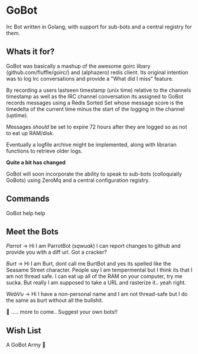 GoBot
=====
Irc Bot written in Golang, with support for sub-bots and a central registry for them.


Whats it for?
-------------
GoBot was basically a mashup of the awesome goirc libary (github.com/fluffle/goirc/)
and (alphazero) redis client. Its original intention was to log Irc conversations and 
provide a "What did I miss" feature.

By recording a users lastseen timestamp (unix time) relative
to the channels timestamp as well as the IRC channel conversation its assigned 
to GoBot records messages using a Redis Sorted Set whose message score is the timedelta
of the current time minus the start of the logging in the channel (uptime).

Messages *should* be set to expire 72 hours after they are logged so as not to eat up RAM/disk.

Eventually a logfile archive might be implemented, along with librarian functions
to retrieve older logs.


**Quite a bit has changed** 

GoBot will soon incorporate the ability to speak to sub-bots (colloquially GoBots)
using ZeroMq and a central configuration registry.

Commands
--------

GoBot help help

Meet the Bots
-------------

*Parrot*  -> Hi I am ParrotBot (*sqwuak*) I can report changes to github and provide you with a diff url.  Got a cracker? 

*Burt*    -> Hi I am Burt, dont call me BurtBot and yes its spelled like the Seasame Street character. People say I am tempermental but I think its that I am not thread safe. I can eat up all of the RAM on your computer, try me sucka. But really I am supposed to take a URL and rasterize it.. yeah right.

*WebVu*   -> Hi I have a non-personal name and I am not thread-safe but I do the same as burt without all the bullshit.

:japanese_ogre:
..... more to come.. Suggest your own bots!!

Wish List
--------

A GoBot Army :construction_worker: 

